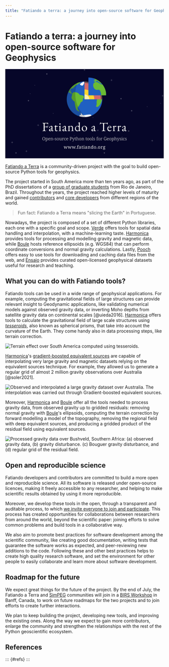 ```yaml
---
title: "Fatiando a terra: a journey into open-source software for Geophysics"
---
```


# Fatiando a terra: a journey into open-source software for Geophysics

![](figs/fatiando-banner.png)

[Fatiando a Terra][fatiando] is a community-driven project with the goal to
build open-source Python tools for geophysics.

The project started in South America more than ten years ago, as part of the
PhD dissertations of a [group of graduate students][founders] from Rio de
Janeiro, Brazil.
Throughout the years, the project reached higher levels of maturity and gained
[contributors][contributors] and [core developers][developers] from different
regions of the world.

> Fun fact: Fatiando a Terra means "slicing the Earth" in Portuguese.

Nowadays, the project is composed of a set of different Python libraries, each
one with a specific goal and scope. [Verde][verde] offers tools for spatial
data handling and interpolation, with a machine-learning taste.
[Harmonica][harmonica] provides tools for processing and modelling gravity and
magnetic data, while [Boule][boule] hosts reference ellipsoids (e.g. WGS84)
that can perform coordinate conversions and normal gravity calculations.
Lastly, [Pooch][pooch] offers easy to use tools for downloading and caching
data files from the web, and [Ensaio][ensaio] provides curated open-licensed
geophysical datasets useful for research and teaching.


## What you can do with Fatiando tools?

Fatiando tools can be used in a wide range of geophysical applications.
For example, computing the gravitational fields of large structures can provide
relevant insight to Geodynamic applications, like validating numerical models
against observed gravity data, or inverting Moho depths from satellite gravity
data on continental scales [@uieda2016].
[Harmonica][harmonica] offers tools to calculate the gravitational field of
large scale structures using [_tesseroids_][tesseroids], also known as
spherical prisms, that take into account the curvature of the Earth.
They come handy also in data processing steps, like terrain correction.

![Terrain effect over South America computed using
tesseroids.](figs/terrain-correction-south-america.png)

[Harmonica][harmonica]'s [gradient-boosted equivalent sources][gb-eq] are
capable of interpolating very large gravity and magnetic datasets relying on
the equivalent sources technique. For example, they allowed us to generate
a regular grid of almost 2 million gravity observations over Australia
[@soler2021].

![Observed and interpolated a large gravity dataset over Australia. The
interpolation was carried out through Gradient-boosted equivalent
sources.](figs/australia.png)

Moreover, [Harmonica][harmonica] and [Boule][boule] offer all the tools needed
to process gravity data, from observed gravity up to gridded residuals:
removing normal gravity with [Boule][boule]'s ellipsoids, computing the terrain
correction by forward modelling a model of the topography, removing the
regional field with deep equivalent sources, and producing a gridded product of
the residual field using equivalent sources.

![Processed gravity data over Bushveld, Southern Africa: (a) observed gravity
data, (b) gravity disturbance. (c) Bouguer gravity disturbance, and (d) regular
grid of the residual field.](figs/south-africa-gravity.png)


## Open and reproducible science

Fatiando developers and contributors are committed to build a more open and
reproducible science.
All its software is released under open-source licences, making it freely
accessible to any researcher, and helping to make scientific results obtained
by using it more reproducible.

Moreover, we develop these tools in the open, through a transparent and
auditable process, to which [we invite everyone to join and
participate][contact].
This process has created opportunities for collaborations between researchers
from around the world, beyond the scientific paper: joining efforts to solve
common problems and build tools in a collaborative way.

We also aim to promote best practices for software development among the
scientific community, like creating good documentation, writing tests that
guarantee the software works as expected, and peer-reviewing new additions to
the code.
Following these and other best practices helps to create high quality research
software, and set the environment for other people to easily collaborate
and learn more about software development.


## Roadmap for the future

We expect great things for the future of the project.
By the end of July, the Fatiando a Terra and [SimPEG][simpeg] communities will
join in a [BIRS Workshop][birs] in Banff, Canada, to work on future roadmaps
for the two projects and to join efforts to create further interactions.

We plan to keep building the project, developing new tools, and improving the
existing ones. Along the way we expect to gain more contributors, enlarge the
community and strengthen the relationships with the rest of the Python
geoscientific ecosystem.


## References

::: {#refs}
:::


[fatiando]: https://www.fatiando.org
[contact]: https://www.fatiando.org/contact/
[founders]: https://www.fatiando.org/community/#project-founders
[contributors]: https://www.fatiando.org/community/#package-authors
[developers]: https://www.fatiando.org/community/#steering-council
[boule]: https://www.fatiando.org/boule
[harmonica]: https://www.fatiando.org/harmonica
[verde]: https://www.fatiando.org/verde
[pooch]: https://www.fatiando.org/pooch
[ensaio]: https://www.fatiando.org/ensaio
[tesseroid-layer]: https://www.fatiando.org/ensaio
[simpeg]: https://simpeg.xyz
[birs]: https://birs-2023.softwareunderground.org
[gb-eq]: https://www.fatiando.org/harmonica/latest/user_guide/equivalent_sources/gradient-boosted-eqs.html
[tesseroids]: https://www.fatiando.org/harmonica/latest/user_guide/forward_modelling/tesseroid.html#tesseroid
